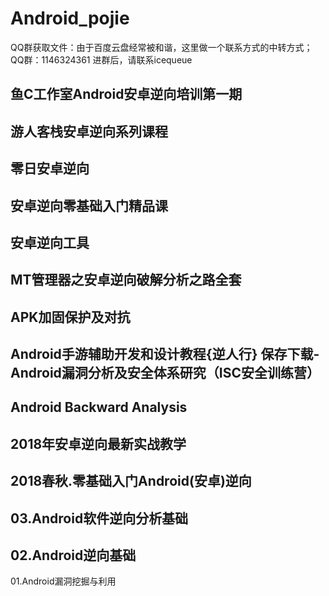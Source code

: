 # Android_pojie

QQ群获取文件：由于百度云盘经常被和谐，这里做一个联系方式的中转方式；
QQ群：1146324361
进群后，请联系icequeue

鱼C工作室Android安卓逆向培训第一期
-
游人客栈安卓逆向系列课程
-
零日安卓逆向
-
安卓逆向零基础入门精品课
-
安卓逆向工具
-
MT管理器之安卓逆向破解分析之路全套
-
APK加固保护及对抗
-
Android手游辅助开发和设计教程{逆人行}
保存下载-
Android漏洞分析及安全体系研究（ISC安全训练营）
-
Android Backward Analysis
-
2018年安卓逆向最新实战教学
-
2018春秋.零基础入门Android(安卓)逆向
-
03.Android软件逆向分析基础
-
02.Android逆向基础
-
01.Android漏洞挖掘与利用
